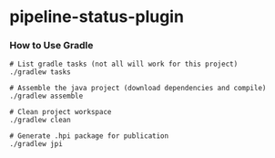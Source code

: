 # pipeline-status-plugin

### How to Use Gradle

```shell
# List gradle tasks (not all will work for this project)
./gradlew tasks

# Assemble the java project (download dependencies and compile)
./gradlew assemble

# Clean project workspace
./gradlew clean

# Generate .hpi package for publication
./gradlew jpi